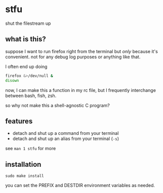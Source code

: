 # stfu

shut the filestream up

## what is this?

suppose I want to run firefox right from the terminal but _only_ because it's convenient.
not for any debug log purposes or anything like that.

I often end up doing

```bash
firefox &>/dev/null &
disown
```

now, I can make this a function in my rc file, but I frequently interchange between bash, fish, zsh.

so why not make this a shell-agnostic C program?

## features

* detach and shut up a command from your terminal
* detach and shut up an alias from your terminal (`-s`)

see `man 1 stfu` for more

## installation

```
sudo make install
```

you can set the PREFIX and DESTDIR environment variables as needed.
